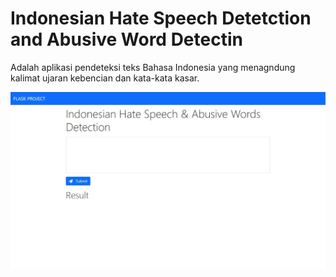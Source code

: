 # Indonesian Hate Speech Detetction and Abusive Word Detectin

Adalah aplikasi pendeteksi teks Bahasa Indonesia yang menagndung kalimat ujaran kebencian dan kata-kata kasar.

![alt text](https://github.com/rijalfm/Indonesian_Hate_Speech_Detetction/blob/main/img1.jpg?raw=true)
